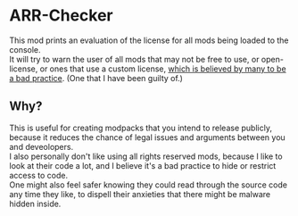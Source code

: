 # ARR-Checker
This mod prints an evaluation of the license for all mods being loaded to the console. <br/>
It will try to warn the user of all mods that may not be free to use, or open-license,
or ones that use a custom license, [which is believed by many to be a bad practice](https://opensource.stackexchange.com/questions/1445/how-can-a-crayon-license-be-a-problem).
(One that I have been guilty of.)

## Why?
This is useful for creating modpacks that you intend to release publicly,
because it reduces the chance of legal issues and arguments between you and deveolopers. <br/>
I also personally don't like using all rights reserved mods, because I like to look at their code a lot,
and I believe it's a bad practice to hide or restrict access to code. <br/>
One might also feel safer knowing they could read through the source code any time they like,
to dispell their anxieties that there might be malware hidden inside.
